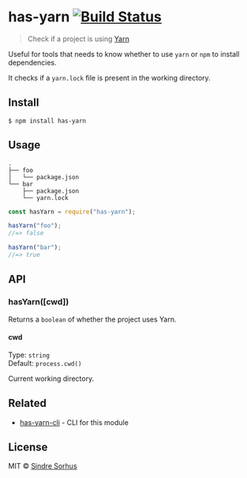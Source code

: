 # has-yarn [![Build Status](https://travis-ci.org/sindresorhus/has-yarn.svg?branch=master)](https://travis-ci.org/sindresorhus/has-yarn)

> Check if a project is using [Yarn](https://yarnpkg.com)

Useful for tools that needs to know whether to use `yarn` or `npm` to install dependencies.

It checks if a `yarn.lock` file is present in the working directory.

## Install

```
$ npm install has-yarn
```

## Usage

```
.
├── foo
│   └── package.json
└── bar
    ├── package.json
    └── yarn.lock
```

```js
const hasYarn = require("has-yarn");

hasYarn("foo");
//=> false

hasYarn("bar");
//=> true
```

## API

### hasYarn([cwd])

Returns a `boolean` of whether the project uses Yarn.

#### cwd

Type: `string`<br>
Default: `process.cwd()`

Current working directory.

## Related

- [has-yarn-cli](https://github.com/sindresorhus/has-yarn-cli) - CLI for this module

## License

MIT © [Sindre Sorhus](https://sindresorhus.com)
